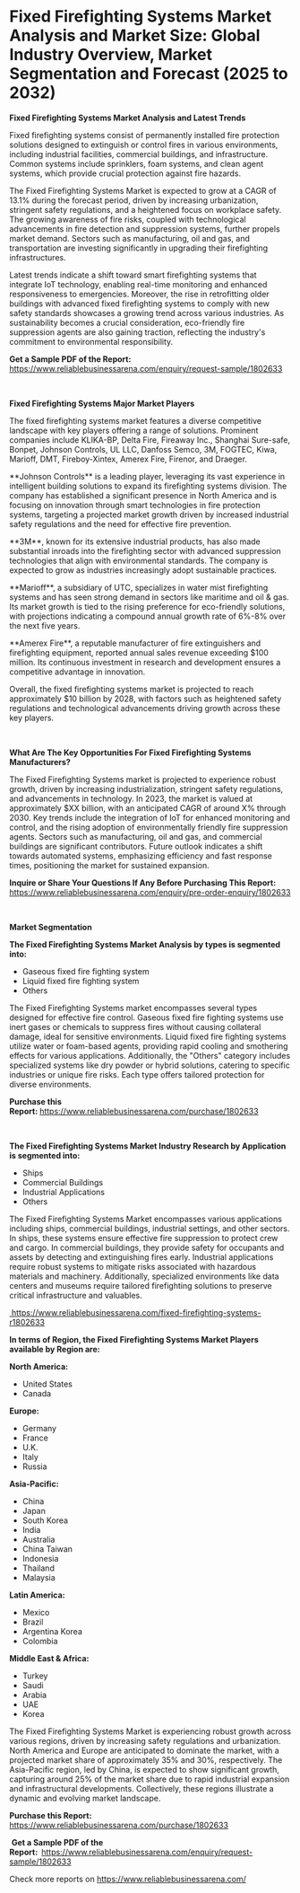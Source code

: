 <p><h1>Fixed Firefighting Systems Market Analysis and Market Size: Global Industry Overview, Market Segmentation and Forecast (2025 to 2032)</h1></p><p><strong>Fixed Firefighting Systems Market Analysis and Latest Trends</strong></p>
<p><p>Fixed firefighting systems consist of permanently installed fire protection solutions designed to extinguish or control fires in various environments, including industrial facilities, commercial buildings, and infrastructure. Common systems include sprinklers, foam systems, and clean agent systems, which provide crucial protection against fire hazards.</p><p>The Fixed Firefighting Systems Market is expected to grow at a CAGR of 13.1% during the forecast period, driven by increasing urbanization, stringent safety regulations, and a heightened focus on workplace safety. The growing awareness of fire risks, coupled with technological advancements in fire detection and suppression systems, further propels market demand. Sectors such as manufacturing, oil and gas, and transportation are investing significantly in upgrading their firefighting infrastructures. </p><p>Latest trends indicate a shift toward smart firefighting systems that integrate IoT technology, enabling real-time monitoring and enhanced responsiveness to emergencies. Moreover, the rise in retrofitting older buildings with advanced fixed firefighting systems to comply with new safety standards showcases a growing trend across various industries. As sustainability becomes a crucial consideration, eco-friendly fire suppression agents are also gaining traction, reflecting the industry's commitment to environmental responsibility.</p></p>
<p><strong>Get a Sample PDF of the Report:&nbsp;</strong> <a href="https://www.reliablebusinessarena.com/enquiry/request-sample/1802633?utm_campaign=1892&utm_medium=2&utm_source=Github&utm_content=ia&utm_term=18022025&utm_id=fixed-firefighting-systems">https://www.reliablebusinessarena.com/enquiry/request-sample/1802633</a></p>
<p>&nbsp;</p>
<p><strong>Fixed Firefighting Systems Major Market Players</strong></p>
<p><p>The fixed firefighting systems market features a diverse competitive landscape with key players offering a range of solutions. Prominent companies include KLIKA-BP, Delta Fire, Fireaway Inc., Shanghai Sure-safe, Bonpet, Johnson Controls, UL LLC, Danfoss Semco, 3M, FOGTEC, Kiwa, Marioff, DMT, Fireboy-Xintex, Amerex Fire, Firenor, and Draeger. </p><p>**Johnson Controls** is a leading player, leveraging its vast experience in intelligent building solutions to expand its firefighting systems division. The company has established a significant presence in North America and is focusing on innovation through smart technologies in fire protection systems, targeting a projected market growth driven by increased industrial safety regulations and the need for effective fire prevention.</p><p>**3M**, known for its extensive industrial products, has also made substantial inroads into the firefighting sector with advanced suppression technologies that align with environmental standards. The company is expected to grow as industries increasingly adopt sustainable practices.</p><p>**Marioff**, a subsidiary of UTC, specializes in water mist firefighting systems and has seen strong demand in sectors like maritime and oil & gas. Its market growth is tied to the rising preference for eco-friendly solutions, with projections indicating a compound annual growth rate of 6%-8% over the next five years.</p><p>**Amerex Fire**, a reputable manufacturer of fire extinguishers and firefighting equipment, reported annual sales revenue exceeding $100 million. Its continuous investment in research and development ensures a competitive advantage in innovation.</p><p>Overall, the fixed firefighting systems market is projected to reach approximately $10 billion by 2028, with factors such as heightened safety regulations and technological advancements driving growth across these key players.</p></p>
<p>&nbsp;</p>
<p><strong>What Are The Key Opportunities For Fixed Firefighting Systems Manufacturers?</strong></p>
<p><p>The Fixed Firefighting Systems market is projected to experience robust growth, driven by increasing industrialization, stringent safety regulations, and advancements in technology. In 2023, the market is valued at approximately $XX billion, with an anticipated CAGR of around X% through 2030. Key trends include the integration of IoT for enhanced monitoring and control, and the rising adoption of environmentally friendly fire suppression agents. Sectors such as manufacturing, oil and gas, and commercial buildings are significant contributors. Future outlook indicates a shift towards automated systems, emphasizing efficiency and fast response times, positioning the market for sustained expansion.</p></p>
<p><strong>Inquire or Share Your Questions If Any Before Purchasing This Report:</strong> <a href="https://www.reliablebusinessarena.com/enquiry/pre-order-enquiry/1802633?utm_campaign=1892&utm_medium=2&utm_source=Github&utm_content=ia&utm_term=18022025&utm_id=fixed-firefighting-systems">https://www.reliablebusinessarena.com/enquiry/pre-order-enquiry/1802633</a></p>
<p>&nbsp;</p>
<p><strong>Market Segmentation</strong></p>
<p><strong>The Fixed Firefighting Systems Market Analysis by types is segmented into:</strong></p>
<p><ul><li>Gaseous fixed fire fighting system</li><li>Liquid fixed fire fighting system</li><li>Others</li></ul></p>
<p><p>The Fixed Firefighting Systems market encompasses several types designed for effective fire control. Gaseous fixed fire fighting systems use inert gases or chemicals to suppress fires without causing collateral damage, ideal for sensitive environments. Liquid fixed fire fighting systems utilize water or foam-based agents, providing rapid cooling and smothering effects for various applications. Additionally, the "Others" category includes specialized systems like dry powder or hybrid solutions, catering to specific industries or unique fire risks. Each type offers tailored protection for diverse environments.</p></p>
<p><strong>Purchase this Report:&nbsp;</strong><a href="https://www.reliablebusinessarena.com/purchase/1802633?utm_campaign=1892&utm_medium=2&utm_source=Github&utm_content=ia&utm_term=18022025&utm_id=fixed-firefighting-systems">https://www.reliablebusinessarena.com/purchase/1802633</a></p>
<p>&nbsp;</p>
<p><strong>The Fixed Firefighting Systems Market Industry Research by Application is segmented into:</strong></p>
<p><ul><li>Ships</li><li>Commercial Buildings</li><li>Industrial Applications</li><li>Others</li></ul></p>
<p><p>The Fixed Firefighting Systems Market encompasses various applications including ships, commercial buildings, industrial settings, and other sectors. In ships, these systems ensure effective fire suppression to protect crew and cargo. In commercial buildings, they provide safety for occupants and assets by detecting and extinguishing fires early. Industrial applications require robust systems to mitigate risks associated with hazardous materials and machinery. Additionally, specialized environments like data centers and museums require tailored firefighting solutions to preserve critical infrastructure and valuables.</p></p>
<p><a href="https://www.reliablebusinessarena.com/fixed-firefighting-systems-r1802633?utm_campaign=1892&utm_medium=2&utm_source=Github&utm_content=ia&utm_term=18022025&utm_id=fixed-firefighting-systems">&nbsp;https://www.reliablebusinessarena.com/fixed-firefighting-systems-r1802633</a></p>
<p><strong>In terms of Region, the Fixed Firefighting Systems Market Players available by Region are:</strong></p>
<p>
    <p> <strong> North America: </strong>
        <ul>
            <li>United States</li>
            <li>Canada</li>
        </ul>
        </p> 
    <p> <strong> Europe: </strong>
        <ul>
            <li>Germany</li>
            <li>France</li>
            <li>U.K.</li>
            <li>Italy</li>
            <li>Russia</li>
        </ul>
        </p> 
    <p> <strong> Asia-Pacific: </strong>
        <ul>
            <li>China</li>
            <li>Japan</li>
            <li>South Korea</li>
            <li>India</li>
            <li>Australia</li>
            <li>China Taiwan</li>
            <li>Indonesia</li>
            <li>Thailand</li>
            <li>Malaysia</li>
        </ul>
        </p> 
    <p> <strong> Latin America: </strong>
        <ul>
            <li>Mexico</li>
            <li>Brazil</li>
            <li>Argentina Korea</li>
            <li>Colombia</li>
        </ul>
        </p> 
    <p> <strong> Middle East & Africa: </strong>
        <ul>
            <li>Turkey</li>
            <li>Saudi</li>
            <li>Arabia</li>
            <li>UAE</li>
            <li>Korea</li>
        </ul>
    </p>
    </p>
<p><p>The Fixed Firefighting Systems Market is experiencing robust growth across various regions, driven by increasing safety regulations and urbanization. North America and Europe are anticipated to dominate the market, with a projected market share of approximately 35% and 30%, respectively. The Asia-Pacific region, led by China, is expected to show significant growth, capturing around 25% of the market share due to rapid industrial expansion and infrastructural developments. Collectively, these regions illustrate a dynamic and evolving market landscape.</p></p>
<p><strong>Purchase this Report: </strong><a href="https://www.reliablebusinessarena.com/purchase/1802633?utm_campaign=1892&utm_medium=2&utm_source=Github&utm_content=ia&utm_term=18022025&utm_id=fixed-firefighting-systems">https://www.reliablebusinessarena.com/purchase/1802633</a></p>
<p>&nbsp;<strong>Get a Sample PDF of the Report:&nbsp;&nbsp;</strong><a href="https://www.reliablebusinessarena.com/enquiry/request-sample/1802633?utm_campaign=1892&utm_medium=2&utm_source=Github&utm_content=ia&utm_term=18022025&utm_id=fixed-firefighting-systems">https://www.reliablebusinessarena.com/enquiry/request-sample/1802633</a></p>
<p><strong></strong></p>
<p>Check more reports on <a href="https://www.reliablebusinessarena.com/?utm_campaign=1892&utm_medium=2&utm_source=Github&utm_content=ia&utm_term=18022025&utm_id=fixed-firefighting-systems">https://www.reliablebusinessarena.com/</a></p>